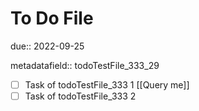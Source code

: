 # To Do File

due:: 2022-09-25

metadatafield:: todoTestFile_333\_29

- [ ] Task of todoTestFile_333 1 [[Query me]]
- [ ] Task of todoTestFile_333 2
